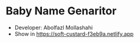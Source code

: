 # Baby Name Genaritor

- Developer: Abolfazl Mollashahi
- Show in https://soft-custard-f3eb9a.netlify.app
